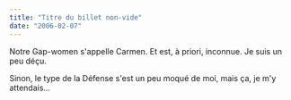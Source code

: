 ```yaml
---
title: "Titre du billet non-vide"
date: "2006-02-07"
---
```


Notre Gap-women s'appelle Carmen. Et est, à priori, inconnue. Je suis un peu déçu.

Sinon, le type de la Défense s'est un peu moqué de moi, mais ça, je m'y attendais...
